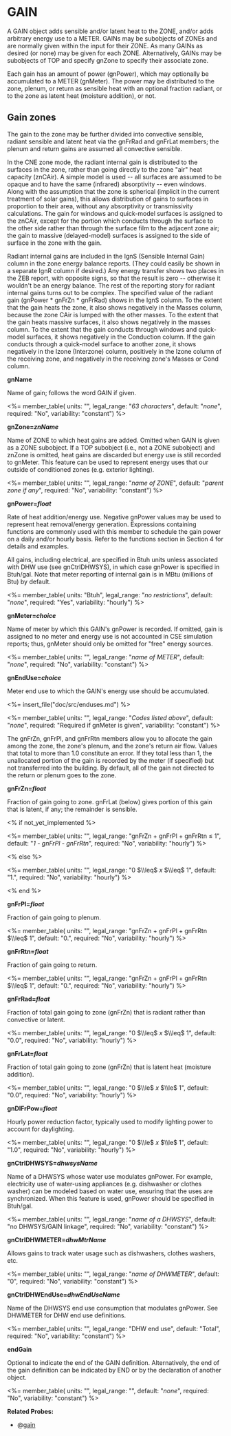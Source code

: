# GAIN

A GAIN object adds sensible and/or latent heat to the ZONE, and/or adds arbitrary energy use to a METER. GAINs may be subobjects of ZONEs and are normally given within the input for their ZONE.  As many GAINs as desired (or none) may be given for each ZONE.  Alternatively, GAINs may be subobjects of TOP and specify gnZone to specify their associate zone.

Each gain has an amount of power (gnPower), which may optionally be accumulated to a METER (gnMeter). The power may be distributed to the zone, plenum, or return as sensible heat with an optional fraction radiant, or to the zone as latent heat (moisture addition), or not.

## Gain zones

The gain to the zone may be further divided into convective sensible, radiant sensible and latent heat via the gnFrRad and gnFrLat members; the plenum and return gains are assumed all convective sensible.

<!-- ## Gain Modeling in CNE zones -->

In the CNE zone mode, the radiant internal gain is distributed to the surfaces in the zone, rather than going directly to the zone "air" heat capacity (znCAir). A simple model is used -- all surfaces are assumed to be opaque and to have the same (infrared) absorptivity -- even windows. Along with the assumption that the zone is spherical (implicit in the current treatment of solar gains), this allows distribution of gains to surfaces in proportion to their area, without any absorptivity or transmissivity calculations. The gain for windows and quick-model surfaces is assigned to the znCAir, except for the portion which conducts through the surface to the other side rather than through the surface film to the adjacent zone air; the gain to massive (delayed-model) surfaces is assigned to the side of surface in the zone with the gain.

Radiant internal gains are included in the IgnS (Sensible Internal Gain) column in the zone energy balance reports. (They could easily be shown in a separate IgnR column if desired.) Any energy transfer shows two places in the ZEB report, with opposite signs, so that the result is zero -- otherwise it wouldn't be an energy balance. The rest of the reporting story for radiant internal gains turns out to be complex. The specified value of the radiant gain (gnPower \* gnFrZn \* gnFrRad) shows in the IgnS column. To the extent that the gain heats the zone, it also shows negatively in the Masses column, because the zone CAir is lumped with the other masses. To the extent that the gain heats massive surfaces, it also shows negatively in the masses column. To the extent that the gain conducts through windows and quick-model surfaces, it shows negatively in the Conduction column. If the gain conducts through a quick-model surface to another zone, it shows negatively in the Izone (Interzone) column, positively in the Izone column of the receiving zone, and negatively in the receiving zone's Masses or Cond column.


**gnName**

Name of gain; follows the word GAIN if given.

<%= member_table(
  units: "",
  legal_range: "*63 characters*",
  default: "*none*",
  required: "No",
  variability: "constant")
  %>

**gnZone=*znName***

Name of ZONE to which heat gains are added.  Omitted when GAIN is given as a ZONE subobject.  If a TOP subobject (i.e., not a ZONE subobject) and znZone is omitted, heat gains are discarded but energy use is still recorded to gnMeter.  This feature can be used to represent energy uses that our outside of conditioned zones (e.g. exterior lighting).

<%= member_table(
  units: "",
  legal_range: "*name of ZONE*",
  default: "*parent zone if any*",
  required: "No",
  variability: "constant")
  %>

**gnPower=*float***

Rate of heat addition/energy use. Negative gnPower values may be used to represent heat removal/energy generation. Expressions containing functions are commonly used with this member to schedule the gain power on a daily and/or hourly basis. Refer to the functions section in Section 4 for details and examples.

All gains, including electrical, are specified in Btuh units unless associated with DHW use (see gnCtrlDHWSYS), in which case gnPower is specified in Btuh/gal.  Note that meter reporting of internal gain is in MBtu (millions of Btu) by default.  

<%= member_table(
  units: "Btuh",
  legal_range: "*no restrictions*",
  default: "*none*",
  required: "Yes",
  variability: "hourly")
  %>

**gnMeter=*choice***

Name of meter by which this GAIN's gnPower is recorded. If omitted, gain is assigned to no meter and energy use is not accounted in CSE simulation reports; thus, gnMeter should only be omitted for "free" energy sources.

<%= member_table(
  units: "",
  legal_range: "*name of METER*",
  default: "*none*",
  required: "No",
  variability: "constant")
  %>

**gnEndUse=*choice***

Meter end use to which the GAIN's energy use should be accumulated.

<%= insert_file("doc/src/enduses.md") %>


<%= member_table(
  units: "",
  legal_range: "*Codes listed above*",
  default: "*none*",
  required: "Required if gnMeter is given",
  variability: "constant")
  %>

The gnFrZn, gnFrPl, and gnFrRtn members allow you to allocate the gain among the zone, the zone's plenum, and the zone's return air flow. Values that total to more than 1.0 constitute an error. If they total less than 1, the unallocated portion of the gain is recorded by the meter (if specified) but not transferred into the building. By default, all of the gain not directed to the return or plenum goes to the zone.

**gnFrZn=*float***

Fraction of gain going to zone. gnFrLat (below) gives portion of this gain that is latent, if any; the remainder is sensible.

<% if not_yet_implemented %>

<%= member_table(
  units: "",
  legal_range: "gnFrZn + gnFrPl + gnFrRtn $\leq$ 1",
  default: "*1 - gnFrPl - gnFrRtn*",
  required: "No",
  variability: "hourly")
  %>

<% else %>

<%= member_table(
  units: "",
  legal_range: "0 $\\leq$ *x* $\\leq$ 1",
  default: "1.",
  required: "No",
  variability: "hourly")
  %>

<% end %>

**gnFrPl=*float***

Fraction of gain going to plenum.

<%= member_table(
  units: "",
  legal_range: "gnFrZn + gnFrPl + gnFrRtn $\\leq$ 1",
  default: "0.",
  required: "No",
  variability: "hourly") %>


**gnFrRtn=*float***

Fraction of gain going to return.

<%= member_table(
  units: "",
  legal_range: "gnFrZn + gnFrPl + gnFrRtn $\\leq$ 1",
  default: "0.",
  required: "No",
  variability: "hourly") %>

**gnFrRad=*float***

Fraction of total gain going to zone (gnFrZn) that is radiant rather than convective or latent.

<%= member_table(
  units: "",
  legal_range: "0 $\\leq$ *x* $\\leq$ 1",
  default: "0.0",
  required: "No",
  variability: "hourly")
  %>

**gnFrLat=*float***

Fraction of total gain going to zone (gnFrZn) that is latent heat (moisture addition).

<%= member_table(
  units: "",
  legal_range: "0 $\\le$ *x* $\\le$ 1",
  default: "0.0",
  required: "No",
  variability: "hourly")
  %>

**gnDlFrPow=*float***

Hourly power reduction factor, typically used to modify lighting power to account for
daylighting.

<%= member_table(
  units: "",
  legal_range: "0 $\\le$ *x* $\\le$ 1",
  default: "1.0",
  required: "No",
  variability: "hourly")
  %>


**gnCtrlDHWSYS=*dhwsysName***

Name of a DHWSYS whose water use modulates gnPower.  For example, electricity use of water-using appliances (e.g. dishwasher or clothes washer) can be modeled based on water use, ensuring that the uses are synchronized.  When this feature is used, gnPower should be specified in Btuh/gal.

<%= member_table(
  units: "",
  legal_range: "*name of a DHWSYS*",
  default: "no DHWSYS/GAIN linkage",
  required: "No",
  variability: "constant")
  %>

**gnCtrlDHWMETER=*dhwMtrName***

Allows gains to track water usage such as dishwashers, clothes washers, etc.

<%= member_table(
  units: "",
  legal_range: "*name of DHWMETER*",
  default: "0",
  required: "No",
  variability: "constant") %>

**gnCtrlDHWEndUse=*dhwEndUseName***

Name of the DHWSYS end use consumption that modulates gnPower.  See DHWMETER for DHW end use definitions.

<%= member_table(
  units: "",
  legal_range: "DHW end use",
  default: "Total",
  required: "No",
  variability: "constant")
  %>

**endGain**

Optional to indicate the end of the GAIN definition. Alternatively, the end of the gain definition can be indicated by END or by the declaration of another object.

<%= member_table(
  units: "",
  legal_range: "",
  default: "*none*",
  required: "No",
  variability: "constant")
  %>

**Related Probes:**

- @[gain](#p_gain)
